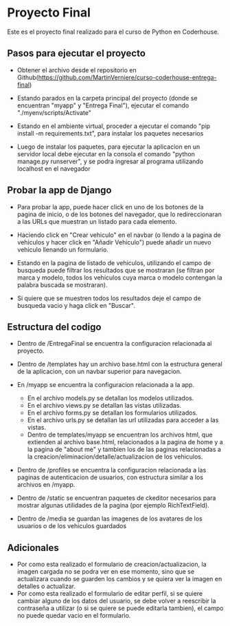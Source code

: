 # Proyecto Final
Este es el proyecto final realizado para el curso de Python en Coderhouse.

## Pasos para ejecutar el proyecto
- Obtener el archivo desde el repositorio en Github(https://github.com/MartinVerniere/curso-coderhouse-entrega-final)

- Estando parados en la carpeta principal del proyecto (donde se encuentran "myapp" y "Entrega Final"), ejecutar el comando "./myenv/scripts/Activate"

- Estando en el ambiente virtual, proceder a ejecutar el comando "pip install -m requirements.txt", para instalar los paquetes necesarios

- Luego de instalar los paquetes, para ejecutar la aplicacion en un servidor local debe ejecutar en la consola el comando "python manage.py runserver", y se podra ingresar al programa utilizando localhost en el navegador

## Probar la app de Django
- Para probar la app, puede hacer click en uno de los botones de la pagina de inicio, o de los botones del navegador, que lo redireccionaran a las URLs que muestran un listado para cada elemento.

- Haciendo click en "Crear vehiculo" en el navbar (o llendo a la pagina de vehiculos y hacer click en "Añadir Vehiculo") puede añadir un nuevo vehiculo llenando un formulario.

- Estando en la pagina de listado de vehiculos, utilizando el campo de busqueda puede filtrar los resultados que se mostraran (se filtran por marca y modelo, todos los vehiculos cuya marca o modelo contengan la palabra buscada se mostraran).

- Si quiere que se muestren todos los resultados deje el campo de busqueda vacio y haga click en "Buscar".

## Estructura del codigo
- Dentro de /EntregaFinal se encuentra la configuracion relacionada al proyecto.

- Dentro de /templates hay un archivo base.html con la estructura general de la aplicacion, con un navbar superior para navegacion.

- En /myapp se encuentra la configuracion relacionada a la app.
    - En el archivo models.py se detallan los modelos utilizados.
    - En el archivo views.py se detallan las vistas utilizadas.
    - En el archivo forms.py se detallan los formularios utilizados.
    - En el archivo urls.py se detallan las url utilizadas para acceder a las vistas.
    - Dentro de templates/myapp se encuentran los archivos html, que extienden al archivo base.html, relacionados a la pagina de home y a la pagina de "about me" y tambien los de las paginas relacionadas a la creacion/eliminacion/detalle/actualizacion de los vehiculos.

- Dentro de /profiles se encuentra la configuracion relacionada a las paginas de autenticacion de usuarios, con estructura similar a los archivos en /myapp.

- Dentro de /static se encuentran paquetes de ckeditor necesarios para mostrar algunas utilidades de la pagina (por ejemplo RichTextField).

- Dentro de /media se guardan las imagenes de los avatares de los usuarios o de los vehiculos guardados

## Adicionales
- Por como esta realizado el formulario de creacion/actualizacion, la imagen cargada no se podra ver en ese momento, sino que se actualizara cuando se guarden los cambios y se quiera ver la imagen en detalles o actualizar.
- Por como esta realizado el formulario de editar perfil, si se quiere cambiar alguno de los datos del usuario, se debe volver a reescribir la contraseña a utilizar (o si se quiere se puede editarla tambien), el campo no puede quedar vacio en el formulario.